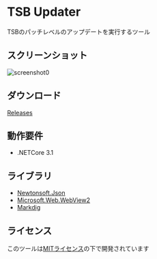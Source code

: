 # TSB Updater
TSBのパッチレベルのアップデートを実行するツール  

## スクリーンショット  
![screenshot0](https://i.imgur.com/kapfRRz.png, "screenshot0")

## ダウンロード  
[Releases](https://github.com/ProjectTSB/TSB-Updater/releases)

## 動作要件  
* .NETCore 3.1

## ライブラリ
* [Newtonsoft.Json](https://www.newtonsoft.com/json)
* [Microsoft.Web.WebView2](https://docs.microsoft.com/ja-jp/microsoft-edge/webview2/)
* [Markdig](https://github.com/xoofx/markdig)

## ライセンス  
このツールは[MITライセンス](https://en.wikipedia.org/wiki/MIT_License)の下で開発されています
